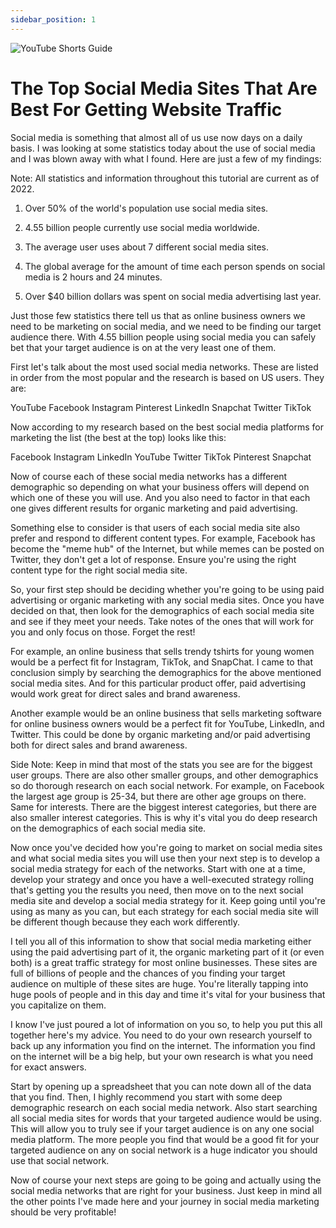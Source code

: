 ```yaml
---
sidebar_position: 1
---
```

![YouTube Shorts Guide](https://trafficbingoassets.s3.us-east-2.amazonaws.com/youtubeshortsbook.png)

# The Top Social Media Sites That Are Best For Getting Website Traffic

Social media is something that almost all of us use now days on a daily basis. I was looking at some statistics today about the use of social media and I was blown away with what I found. Here are just a few of my findings:

Note: All statistics and information throughout this tutorial are current as of 2022.

1. Over 50% of the world's population use social media sites.

2. 4.55 billion people currently use social media worldwide.

3. The average user uses about 7 different social media sites.

4. The global average for the amount of time each person spends on social media is 2 hours and 24 minutes. 

5. Over $40 billion dollars was spent on social media advertising last year.

Just those few statistics there tell us that as online business owners we need to be marketing on social media, and we need to be finding our target audience there. With 4.55 billion people using social media you can safely bet that your target audience is on at the very least one of them.

First let's talk about the most used social media networks. These are listed in order from the most popular and the research is based on US users. They are:

YouTube
Facebook
Instagram
Pinterest
LinkedIn
Snapchat
Twitter
TikTok

Now according to my research based on the best social media platforms for marketing the list (the best at the top) looks like this:

Facebook
Instagram
LinkedIn
YouTube
Twitter
TikTok
Pinterest
Snapchat

Now of course each of these social media networks has a different demographic so depending on what your business offers will depend on which one of these you will use. And you also need to factor in that each one gives different results for organic marketing and paid advertising. 

Something else to consider is that users of each social media site also prefer and respond to different content types. For example, Facebook has become the "meme hub" of the Internet, but while memes can be posted on Twitter, they don't get a lot of response. Ensure you're using the right content type for the right social media site.

So, your first step should be deciding whether you're going to be using paid advertising or organic marketing with any social media sites. Once you have decided on that, then look for the demographics of each social media site and see if they meet your needs. Take notes of the ones that will work for you and only focus on those. Forget the rest! 

For example, an online business that sells trendy tshirts for young women would be a perfect fit for Instagram, TikTok, and SnapChat. I came to that conclusion simply by searching the demographics for the above mentioned social media sites. And for this particular product offer, paid advertising would work great for direct sales and brand awareness.

Another example would be an online business that sells marketing software for online business owners would be a perfect fit for YouTube, LinkedIn, and Twitter. This could be done by organic marketing and/or paid advertising both for direct sales and brand awareness. 

Side Note: Keep in mind that most of the stats you see are for the biggest user groups. There are also other smaller groups, and other demographics so do thorough research on each social network. For example, on Facebook the largest age group is 25-34, but there are other age groups on there. Same for interests. There are the biggest interest categories, but there are also smaller interest categories. This is why it's vital you do deep research on the demographics of each social media site.

Now once you've decided how you're going to market on social media sites and what social media sites you will use then your next step is to develop a social media strategy for each of the networks. Start with one at a time, develop your strategy and once you have a well-executed strategy rolling that's getting you the results you need, then move on to the next social media site and develop a social media strategy for it. Keep going until you're using as many as you can, but each strategy for each social media site will be different though because they each work differently.

I tell you all of this information to show that social media marketing either using the paid advertising part of it, the organic marketing part of it (or even both) is a great traffic strategy for most online businesses. These sites are full of billions of people and the chances of you finding your target audience on multiple of these sites are huge. You're literally tapping into huge pools of people and in this day and time it's vital for your business that you capitalize on them.   

I know I've just poured a lot of information on you so, to help you put this all together here's my advice. You need to do your own research yourself to back up any information you find on the internet. The information you find on the internet will be a big help, but your own research is what you need for exact answers. 

Start by opening up a spreadsheet that you can note down all of the data that you find. Then, I highly recommend you start with some deep demographic research on each social media network. Also start searching all social media sites for words that your targeted audience would be using. This will allow you to truly see if your target audience is on any one social media platform. The more people you find that would be a good fit for your targeted audience on any on social network is a huge indicator you should use that social network.  

Now of course your next steps are going to be going and actually using the social media networks that are right for your business. Just keep in mind all the other points I've made here and your journey in social media marketing should be very profitable!  



